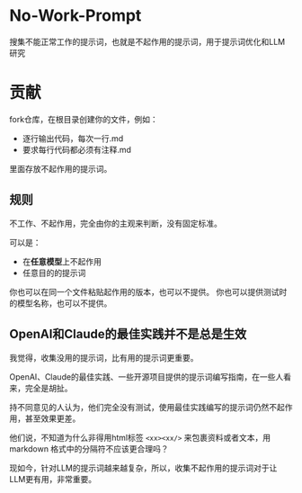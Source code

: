 # No-Work-Prompt
搜集不能正常工作的提示词，也就是不起作用的提示词，用于提示词优化和LLM研究

# 贡献

fork仓库，在根目录创建你的文件，例如：

- 逐行输出代码，每次一行.md
- 要求每行代码都必须有注释.md

里面存放不起作用的提示词。

## 规则

不工作、不起作用，完全由你的主观来判断，没有固定标准。

可以是：

- 在**任意模型**上不起作用
- 任意目的的提示词

你也可以在同一个文件粘贴起作用的版本，也可以不提供。
你也可以提供测试时的模型名称，也可以不提供。

## OpenAI和Claude的最佳实践并不是总是生效

我觉得，收集没用的提示词，比有用的提示词更重要。

OpenAI、Claude的最佳实践、一些开源项目提供的提示词编写指南，在一些人看来，完全是胡扯。

持不同意见的人认为，他们完全没有测试，使用最佳实践编写的提示词仍然不起作用，甚至效果更差。

他们说，不知道为什么非得用html标签 `<xx><xx/>` 来包裹资料或者文本，用 markdown 格式中的分隔符不应该更合理吗？

现如今，针对LLM的提示词越来越复杂，所以，收集不起作用的提示词对于让LLM更有用，非常重要。

